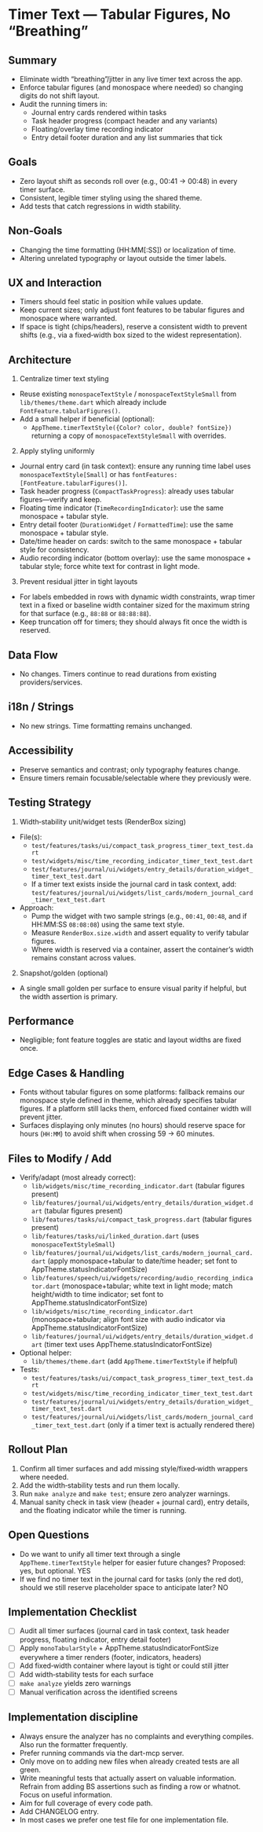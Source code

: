 # Timer Text — Tabular Figures, No “Breathing”

## Summary

- Eliminate width “breathing”/jitter in any live timer text across the app.
- Enforce tabular figures (and monospace where needed) so changing digits do not shift layout.
- Audit the running timers in:
  - Journal entry cards rendered within tasks
  - Task header progress (compact header and any variants)
  - Floating/overlay time recording indicator
  - Entry detail footer duration and any list summaries that tick

## Goals

- Zero layout shift as seconds roll over (e.g., 00:41 → 00:48) in every timer surface.
- Consistent, legible timer styling using the shared theme.
- Add tests that catch regressions in width stability.

## Non‑Goals

- Changing the time formatting (HH:MM[:SS]) or localization of time.
- Altering unrelated typography or layout outside the timer labels.

## UX and Interaction

- Timers should feel static in position while values update.
- Keep current sizes; only adjust font features to be tabular figures and monospace where warranted.
- If space is tight (chips/headers), reserve a consistent width to prevent shifts (e.g., via a
  fixed‑width box sized to the widest representation).

## Architecture

1) Centralize timer text styling
  - Reuse existing `monospaceTextStyle` / `monospaceTextStyleSmall` from `lib/themes/theme.dart`
    which already include `FontFeature.tabularFigures()`.
  - Add a small helper if beneficial (optional):
    - `AppTheme.timerTextStyle({Color? color, double? fontSize})` returning a copy of
      `monospaceTextStyleSmall` with overrides.

2) Apply styling uniformly
  - Journal entry card (in task context): ensure any running time label uses
    `monospaceTextStyle[Small]` or has `fontFeatures: [FontFeature.tabularFigures()]`.
  - Task header progress (`CompactTaskProgress`): already uses tabular figures—verify and keep.
  - Floating time indicator (`TimeRecordingIndicator`): use the same monospace + tabular style.
  - Entry detail footer (`DurationWidget` / `FormattedTime`): use the same monospace + tabular style.
  - Date/time header on cards: switch to the same monospace + tabular style for consistency.
  - Audio recording indicator (bottom overlay): use the same monospace + tabular style; force white text for contrast in light mode.

3) Prevent residual jitter in tight layouts
  - For labels embedded in rows with dynamic width constraints, wrap timer text in a fixed or
    baseline width container sized for the maximum string for that surface (e.g., `88:88` or
    `88:88:88`).
  - Keep truncation off for timers; they should always fit once the width is reserved.

## Data Flow

- No changes. Timers continue to read durations from existing providers/services.

## i18n / Strings

- No new strings. Time formatting remains unchanged.

## Accessibility

- Preserve semantics and contrast; only typography features change.
- Ensure timers remain focusable/selectable where they previously were.

## Testing Strategy

1) Width‑stability unit/widget tests (RenderBox sizing)
  - File(s):
    - `test/features/tasks/ui/compact_task_progress_timer_text_test.dart`
    - `test/widgets/misc/time_recording_indicator_timer_text_test.dart`
    - `test/features/journal/ui/widgets/entry_details/duration_widget_timer_text_test.dart`
    - If a timer text exists inside the journal card in task context, add:
      `test/features/journal/ui/widgets/list_cards/modern_journal_card_timer_text_test.dart`
  - Approach:
    - Pump the widget with two sample strings (e.g., `00:41`, `00:48`, and if HH:MM:SS `08:08:08`)
      using the same text style.
    - Measure `RenderBox.size.width` and assert equality to verify tabular figures.
    - Where width is reserved via a container, assert the container’s width remains constant across
      values.

2) Snapshot/golden (optional)
  - A single small golden per surface to ensure visual parity if helpful, but the width assertion is
    primary.

## Performance

- Negligible; font feature toggles are static and layout widths are fixed once.

## Edge Cases & Handling

- Fonts without tabular figures on some platforms: fallback remains our monospace style defined in
  theme, which already specifies tabular figures. If a platform still lacks them, enforced fixed
  container width will prevent jitter.
- Surfaces displaying only minutes (no hours) should reserve space for hours (`HH:MM`) to avoid
  shift when crossing 59 → 60 minutes.

## Files to Modify / Add

- Verify/adapt (most already correct):
  - `lib/widgets/misc/time_recording_indicator.dart` (tabular figures present)
  - `lib/features/journal/ui/widgets/entry_details/duration_widget.dart` (tabular figures present)
  - `lib/features/tasks/ui/compact_task_progress.dart` (tabular figures present)
  - `lib/features/tasks/ui/linked_duration.dart` (uses `monospaceTextStyleSmall`)
  - `lib/features/journal/ui/widgets/list_cards/modern_journal_card.dart` (apply monospace+tabular to date/time header; set font to AppTheme.statusIndicatorFontSize)
  - `lib/features/speech/ui/widgets/recording/audio_recording_indicator.dart` (monospace+tabular; white text in light mode; match height/width to time indicator; set font to AppTheme.statusIndicatorFontSize)
  - `lib/widgets/misc/time_recording_indicator.dart` (monospace+tabular; align font size with audio indicator via AppTheme.statusIndicatorFontSize)
  - `lib/features/journal/ui/widgets/entry_details/duration_widget.dart` (timer text uses AppTheme.statusIndicatorFontSize)
- Optional helper:
  - `lib/themes/theme.dart` (add `AppTheme.timerTextStyle` if helpful)
- Tests:
  - `test/features/tasks/ui/compact_task_progress_timer_text_test.dart`
  - `test/widgets/misc/time_recording_indicator_timer_text_test.dart`
  - `test/features/journal/ui/widgets/entry_details/duration_widget_timer_text_test.dart`
  - `test/features/journal/ui/widgets/list_cards/modern_journal_card_timer_text_test.dart` (only if
    a timer text is actually rendered there)

## Rollout Plan

1) Confirm all timer surfaces and add missing style/fixed‑width wrappers where needed.
2) Add the width‑stability tests and run them locally.
3) Run `make analyze` and `make test`; ensure zero analyzer warnings.
4) Manual sanity check in task view (header + journal card), entry details, and the floating
   indicator while the timer is running.

## Open Questions

- Do we want to unify all timer text through a single `AppTheme.timerTextStyle` helper for easier
  future changes? Proposed: yes, but optional. YES
- If we find no timer text in the journal card for tasks (only the red dot), should we still reserve
  placeholder space to anticipate later? NO

## Implementation Checklist

- [ ] Audit all timer surfaces (journal card in task context, task header progress, floating
  indicator, entry detail footer)
- [ ] Apply `monoTabularStyle` + AppTheme.statusIndicatorFontSize everywhere a timer renders (footer, indicators, headers)
- [ ] Add fixed‑width container where layout is tight or could still jitter
- [ ] Add width‑stability tests for each surface
- [ ] `make analyze` yields zero warnings
- [ ] Manual verification across the identified screens

## Implementation discipline

- Always ensure the analyzer has no complaints and everything compiles. Also run the formatter
  frequently.
- Prefer running commands via the dart-mcp server.
- Only move on to adding new files when already created tests are all green.
- Write meaningful tests that actually assert on valuable information. Refrain from adding BS
  assertions such as finding a row or whatnot. Focus on useful information.
- Aim for full coverage of every code path.
- Add CHANGELOG entry.
- In most cases we prefer one test file for one implementation file.
